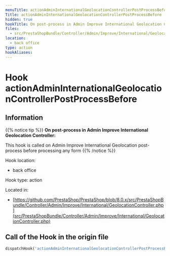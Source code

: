 ```yaml
---
menuTitle: actionAdminInternationalGeolocationControllerPostProcessBefore
Title: actionAdminInternationalGeolocationControllerPostProcessBefore
hidden: true
hookTitle: On post-process in Admin Improve International Geolocation Controller
files:
  - src/PrestaShopBundle/Controller/Admin/Improve/International/GeolocationController.php
location:
  - back office
type: action
hookAliases:
---
```


# Hook actionAdminInternationalGeolocationControllerPostProcessBefore

## Information

{{% notice tip %}}
**On post-process in Admin Improve International Geolocation Controller:** 

This hook is called on Admin Improve International Geolocation post-process before processing any form
{{% /notice %}}

Hook location:
  - back office

Hook type: action

Located in: 
  - [https://github.com/PrestaShop/PrestaShop/blob/8.0.x/src/PrestaShopBundle/Controller/Admin/Improve/International/GeolocationController.php](src/PrestaShopBundle/Controller/Admin/Improve/International/GeolocationController.php)

## Call of the Hook in the origin file

```php
dispatchHook('actionAdminInternationalGeolocationControllerPostProcessBefore', ['controller' => $this])
```